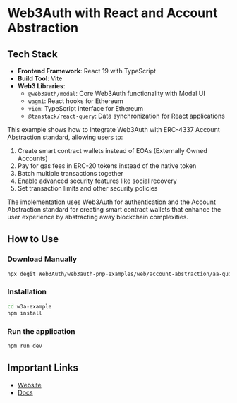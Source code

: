 # Web3Auth with React and Account Abstraction

## Tech Stack

- **Frontend Framework**: React 19 with TypeScript
- **Build Tool**: Vite
- **Web3 Libraries**: 
  - `@web3auth/modal`: Core Web3Auth functionality with Modal UI
  - `wagmi`: React hooks for Ethereum
  - `viem`: TypeScript interface for Ethereum
  - `@tanstack/react-query`: Data synchronization for React applications

This example shows how to integrate Web3Auth with ERC-4337 Account Abstraction standard, allowing users to:

1. Create smart contract wallets instead of EOAs (Externally Owned Accounts)
2. Pay for gas fees in ERC-20 tokens instead of the native token
3. Batch multiple transactions together
4. Enable advanced security features like social recovery
5. Set transaction limits and other security policies

The implementation uses Web3Auth for authentication and the Account Abstraction standard for creating smart contract wallets that enhance the user experience by abstracting away blockchain complexities.

## How to Use

### Download Manually

```bash
npx degit Web3Auth/web3auth-pnp-examples/web/account-abstraction/aa-quick-start w3a-example
```

### Installation

```bash
cd w3a-example
npm install
```

### Run the application

```bash
npm run dev
```

## Important Links

- [Website](https://web3auth.io)
- [Docs](https://web3auth.io/docs)
